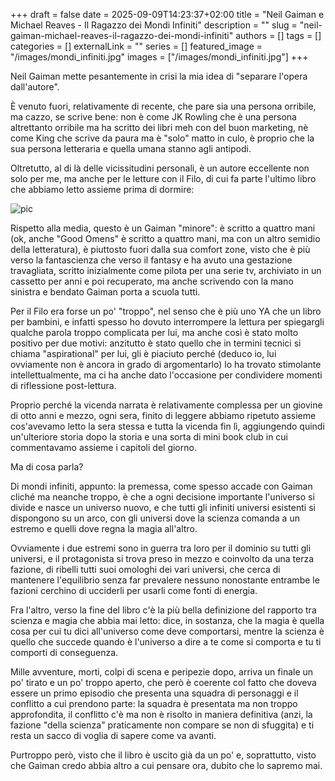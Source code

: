 +++ 
draft = false
date = 2025-09-09T14:23:37+02:00
title = "Neil Gaiman e Michael Reaves - Il Ragazzo dei Mondi Infiniti"
description = ""
slug = "neil-gaiman-michael-reaves-il-ragazzo-dei-mondi-infiniti"
authors = []
tags = []
categories = []
externalLink = ""
series = []
featured_image = "/images/mondi_infiniti.jpg"
images = ["/images/mondi_infiniti.jpg"]
+++

Neil Gaiman mette pesantemente in crisi la mia idea di "separare l'opera dall'autore".

È venuto fuori, relativamente di recente, che pare sia una persona orribile, ma cazzo, se scrive bene: non è come JK Rowling che è una persona altrettanto orribile ma ha scritto dei libri meh con del buon marketing, nè come King che scrive da paura ma è "solo" matto in culo, è proprio che la sua persona letteraria e quella umana stanno agli antipodi.

Oltretutto, al di là delle vicissitudini personali, è un autore eccellente non solo per me, ma anche per le letture con il Filo, di cui fa parte l'ultimo libro che abbiamo letto assieme prima di dormire:

![pic]("/images/mondi_infiniti.jpg#center" "La copertina è obiettivamente bellissima, peraltro")

Rispetto alla media, questo è un Gaiman "minore": è scritto a quattro mani (ok, anche "Good Omens" è scritto a quattro mani, ma con un altro semidio della letteratura), è piuttosto fuori dalla sua comfort zone, visto che è più verso la fantascienza che verso il fantasy e ha avuto una gestazione travagliata, scritto inizialmente come pilota per una serie tv, archiviato in un cassetto per anni e poi recuperato, ma anche scrivendo con la mano sinistra e bendato Gaiman porta a scuola tutti.

Per il Filo era forse un po' "troppo", nel senso che è più uno YA che un libro per bambini, e infatti spesso ho dovuto interrompere la lettura per spiegargli qualche parola troppo complicata per lui, ma anche così è stato molto positivo per due motivi: anzitutto è stato quello che in termini tecnici si chiama "aspirational" per lui, gli è piaciuto perché (deduco io, lui ovviamente non è ancora in grado di argomentarlo) lo ha trovato stimolante intellettualmente, ma ci ha anche dato l'occasione per condividere momenti di riflessione post-lettura.

Proprio perché la vicenda narrata è relativamente complessa per un giovine di otto anni e mezzo, ogni sera, finito di leggere abbiamo ripetuto assieme cos'avevamo letto la sera stessa e tutta la vicenda fin lì, aggiungendo quindi un'ulteriore storia dopo la storia e una sorta di mini book club in cui commentavamo assieme i capitoli del giorno.

Ma di cosa parla?

Di mondi infiniti, appunto: la premessa, come spesso accade con Gaiman cliché ma neanche troppo, è che a ogni decisione importante l'universo si divide e nasce un universo nuovo, e che tutti gli infiniti universi esistenti si dispongono su un arco, con gli universi dove la scienza comanda a un estremo e quelli dove regna la magia all'altro.

Ovviamente i due estremi sono in guerra tra loro per il dominio su tutti gli universi, e il protagonista si trova preso in mezzo e coinvolto da una terza fazione, di ribelli tutti suoi omologhi dei vari universi, che cerca di mantenere l'equilibrio senza far prevalere nessuno nonostante entrambe le fazioni cerchino di ucciderli per usarli come fonti di energia.

Fra l'altro, verso la fine del libro c'è la più bella definizione del rapporto tra scienza e magia che abbia mai letto: dice, in sostanza, che la magia è quella cosa per cui tu dici all'universo come deve comportarsi, mentre la scienza è quello che succede quando è l'universo a dire a te come si comporta e tu ti comporti di conseguenza.

Mille avventure, morti, colpi di scena e peripezie dopo, arriva un finale un po' tirato e un po' troppo aperto, che però è coerente col fatto che doveva essere un primo episodio che presenta una squadra di personaggi e il conflitto a cui prendono parte: la squadra è presentata ma non troppo approfondita, il conflitto c'è ma non è risolto in maniera definitiva (anzi, la fazione "della scienza" praticamente non compare se non di sfuggita) e ti resta un sacco di voglia di sapere come va avanti.

Purtroppo però, visto che il libro è uscito già da un po' e, soprattutto, visto che Gaiman credo abbia altro a cui pensare ora, dubito che lo sapremo mai.